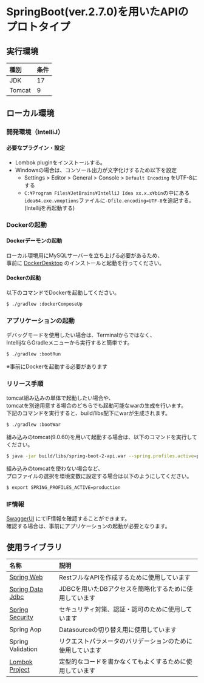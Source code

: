 # SpringBoot(ver.2.7.0)を用いたAPIのプロトタイプ

## 実行環境
| 種別                    | 条件   |
|:-----------------------|:-----|
| JDK                    | 17   |
| Tomcat                 | 9    |

## ローカル環境

### 開発環境（IntelliJ）

#### 必要なプラグイン・設定
- Lombok pluginをインストールする。
- Windowsの場合は、コンソール出力が文字化けするため以下を設定
  - Settings > Editor > General > Console > `Default Encoding` をUTF-8にする
  - `C:¥Program Files¥JetBrains¥IntelliJ Idea xx.x.x¥bin`の中にある`idea64.exe.vmoptions`ファイルに`-Dfile.encoding=UTF-8`を追記する。(Intellijを再起動する)

### Dockerの起動
#### Dockerデーモンの起動
ローカル環境用にMySQLサーバーを立ち上げる必要があるため、  
事前に [DockerDesktop](https://docs.docker.com/get-docker/) のインストールと起動を行ってください。  

#### Dockerの起動
以下のコマンドでDockerを起動してください。
```bash
$ ./gradlew :dockerComposeUp
```

### アプリケーションの起動
デバッグモードを使用したい場合は、Terminalからではなく、  
IntellijならGradleメニューから実行すると簡単です。
```bash
$ ./gradlew :bootRun
```
※事前にDockerを起動する必要があります

### リリース手順
tomcat組み込みの単体で起動したい場合や、  
tomcatを別途用意する場合のどちらでも起動可能なwarの生成を行います。  
下記のコマンドを実行すると、build/libs配下にwarが生成されます。
```bash
$ ./gradlew :bootWar
```
組み込みのtomcat(9.0.60)を用いて起動する場合は、以下のコマンドを実行してください。
```bash
$ java -jar build/libs/spring-boot-2-api.war --spring.profiles.active=production
```
組み込みのtomcatを使わない場合など、  
プロファイルの選択を環境変数に設定する場合は以下のようにしてください。  
```bash
$ export SPRING_PROFILES_ACTIVE=production
```

### IF情報
[SwaggerUI](http://localhost:8080/swagger-ui/index.html) にてIF情報を確認することができます。  
確認する場合は、事前にアプリケーションの起動が必要となります。

## 使用ライブラリ

| 名称                                                                                           | 説明                             |
|:---------------------------------------------------------------------------------------------|:-------------------------------|
| [Spring Web](https://spring.io/guides/gs/serving-web-content/)                               | RestフルなAPIを作成するために使用しています      |
| [Spring Data Jdbc](https://spring.pleiades.io/spring-data/jdbc/docs/current/reference/html/) | JDBCを用いたDBアクセスを簡略化するために使用しています |
| [Spring Security](https://projects.spring.io/spring-security/)                               | セキュリティ対策、認証・認可のために使用しています      |
| Spring Aop                                                                                   | Datasourceの切り替え用に使用しています       |
| Spring Validation                                                                            | リクエストパラメータのバリデーションのために使用しています  |
| [Lombok Project](https://projectlombok.org/)                                                 | 定型的なコードを書かなくてもよくするために使用しています   |
